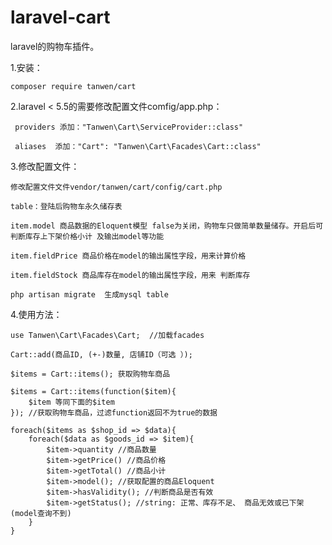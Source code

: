 # laravel-cart
laravel的购物车插件。

1.安装：

    composer require tanwen/cart
 
2.laravel < 5.5的需要修改配置文件comfig/app.php：

     providers 添加："Tanwen\Cart\ServiceProvider::class"
    
     aliases  添加："Cart": "Tanwen\Cart\Facades\Cart::class"
     
3.修改配置文件：

    修改配置文件文件vendor/tanwen/cart/config/cart.php
    
    table：登陆后购物车永久储存表
    
    item.model 商品数据的Eloquent模型 false为关闭，购物车只做简单数量储存。开启后可判断库存上下架价格小计 及输出model等功能
    
    item.fieldPrice 商品价格在model的输出属性字段，用来计算价格
    
    item.fieldStock 商品库存在model的输出属性字段，用来 判断库存
    
    php artisan migrate  生成mysql table
    
4.使用方法：
    
    use Tanwen\Cart\Facades\Cart;  //加载facades
    
    Cart::add(商品ID, (+-)数量, 店铺ID（可选 ）);
    
    $items = Cart::items(); 获取购物车商品
    
    $items = Cart::items(function($item){
        $item 等同下面的$item
    }); //获取购物车商品，过滤function返回不为true的数据
    
    foreach($items as $shop_id => $data){
        foreach($data as $goods_id => $item){
            $item->quantity //商品数量
            $item->getPrice() //商品价格
            $item->getTotal() //商品小计
            $item->model(); //获取配置的商品Eloquent
            $item->hasValidity(); //判断商品是否有效
            $item->getStatus(); //string: 正常、库存不足、 商品无效或已下架(model查询不到)
        }
    }
    
    